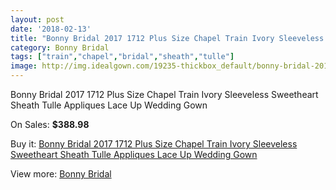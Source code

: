 ```yaml
---
layout: post
date: '2018-02-13'
title: "Bonny Bridal 2017 1712 Plus Size Chapel Train Ivory Sleeveless Sweetheart Sheath Tulle Appliques Lace Up Wedding Gown"
category: Bonny Bridal
tags: ["train","chapel","bridal","sheath","tulle"]
image: http://img.idealgown.com/19235-thickbox_default/bonny-bridal-2017-1712-plus-size-chapel-train-ivory-sleeveless-sweetheart-sheath-tulle-appliques-lace-up-wedding-gown.jpg
---
```

Bonny Bridal 2017 1712 Plus Size Chapel Train Ivory Sleeveless Sweetheart Sheath Tulle Appliques Lace Up Wedding Gown

On Sales: **$388.98**
<a href="https://www.idealgown.com/en/bonny-bridal/7282-bonny-bridal-2017-1712-plus-size-chapel-train-ivory-sleeveless-sweetheart-sheath-tulle-appliques-lace-up-wedding-gown.html"><amp-img layout="responsive" width="600" height="600" src="//img.idealgown.com/19235-thickbox_default/bonny-bridal-2017-1712-plus-size-chapel-train-ivory-sleeveless-sweetheart-sheath-tulle-appliques-lace-up-wedding-gown.jpg" alt="Bonny Bridal 2017 1712 Plus Size Chapel Train Ivory Sleeveless Sweetheart Sheath Tulle Appliques Lace Up Wedding Gown 0" /></a>
<a href="https://www.idealgown.com/en/bonny-bridal/7282-bonny-bridal-2017-1712-plus-size-chapel-train-ivory-sleeveless-sweetheart-sheath-tulle-appliques-lace-up-wedding-gown.html"><amp-img layout="responsive" width="600" height="600" src="//img.idealgown.com/19236-thickbox_default/bonny-bridal-2017-1712-plus-size-chapel-train-ivory-sleeveless-sweetheart-sheath-tulle-appliques-lace-up-wedding-gown.jpg" alt="Bonny Bridal 2017 1712 Plus Size Chapel Train Ivory Sleeveless Sweetheart Sheath Tulle Appliques Lace Up Wedding Gown 1" /></a>

Buy it: [Bonny Bridal 2017 1712 Plus Size Chapel Train Ivory Sleeveless Sweetheart Sheath Tulle Appliques Lace Up Wedding Gown](https://www.idealgown.com/en/bonny-bridal/7282-bonny-bridal-2017-1712-plus-size-chapel-train-ivory-sleeveless-sweetheart-sheath-tulle-appliques-lace-up-wedding-gown.html "Bonny Bridal 2017 1712 Plus Size Chapel Train Ivory Sleeveless Sweetheart Sheath Tulle Appliques Lace Up Wedding Gown")

View more: [Bonny Bridal](https://www.idealgown.com/en/41-bonny-bridal "Bonny Bridal")